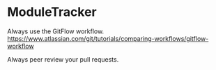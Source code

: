 # ModuleTracker

Always use the GitFlow workflow.
https://www.atlassian.com/git/tutorials/comparing-workflows/gitflow-workflow

Always peer review your pull requests.
